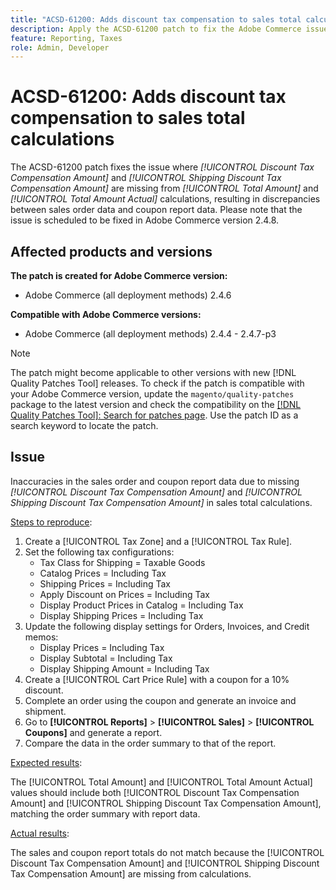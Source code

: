 ```yaml
---
title: "ACSD-61200: Adds discount tax compensation to sales total calculations"
description: Apply the ACSD-61200 patch to fix the Adobe Commerce issue where *[!UICONTROL Discount Tax Compensation Amount]* and *[!UICONTROL Shipping Discount Tax Compensation Amount]* are missing from sales total calculations, causing discrepancies between sales order data and coupon report data.
feature: Reporting, Taxes
role: Admin, Developer
---
```

# ACSD-61200: Adds discount tax compensation to sales total calculations

The ACSD-61200 patch fixes the issue where *[!UICONTROL Discount Tax Compensation Amount]* and *[!UICONTROL Shipping Discount Tax Compensation Amount]* are missing from *[!UICONTROL Total Amount]* and *[!UICONTROL Total Amount Actual]* calculations, resulting in discrepancies between sales order data and coupon report data. Please note that the issue is scheduled to be fixed in Adobe Commerce version 2.4.8.

## Affected products and versions

**The patch is created for Adobe Commerce version:**

- Adobe Commerce (all deployment methods) 2.4.6

**Compatible with Adobe Commerce versions:**

- Adobe Commerce (all deployment methods) 2.4.4 - 2.4.7-p3

>[!NOTE]
>
>The patch might become applicable to other versions with new [!DNL Quality Patches Tool] releases. To check if the patch is compatible with your Adobe Commerce version, update the `magento/quality-patches` package to the latest version and check the compatibility on the [[!DNL Quality Patches Tool]: Search for patches page](https://experienceleague.adobe.com/tools/commerce-quality-patches/index.html). Use the patch ID as a search keyword to locate the patch.

## Issue

Inaccuracies in the sales order and coupon report data due to missing *[!UICONTROL Discount Tax Compensation Amount]* and *[!UICONTROL Shipping Discount Tax Compensation Amount]* in sales total calculations.

<u>Steps to reproduce</u>:

1. Create a [!UICONTROL Tax Zone] and a [!UICONTROL Tax Rule].
1. Set the following tax configurations:
    - Tax Class for Shipping = Taxable Goods
    - Catalog Prices = Including Tax
    - Shipping Prices = Including Tax
    - Apply Discount on Prices = Including Tax
    - Display Product Prices in Catalog = Including Tax
    - Display Shipping Prices = Including Tax
1. Update the following display settings for Orders, Invoices, and Credit memos:
    - Display Prices = Including Tax
    - Display Subtotal = Including Tax
    - Display Shipping Amount = Including Tax
1. Create a [!UICONTROL Cart Price Rule] with a coupon for a 10% discount.
1. Complete an order using the coupon and generate an invoice and shipment.
1. Go to **[!UICONTROL Reports]** > **[!UICONTROL Sales]** > **[!UICONTROL Coupons]** and generate a report.
1. Compare the data in the order summary to that of the report.

<u>Expected results</u>:

The [!UICONTROL Total Amount] and [!UICONTROL Total Amount Actual] values should include both [!UICONTROL Discount Tax Compensation Amount] and [!UICONTROL Shipping Discount Tax Compensation Amount], matching the order summary with report data.

<u>Actual results</u>:

The sales and coupon report totals do not match because the [!UICONTROL Discount Tax Compensation Amount] and [!UICONTROL Shipping Discount Tax Compensation Amount] are missing from calculations.